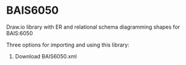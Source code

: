 # BAIS6050
Draw.io library with ER and relational schema diagramming shapes for BAIS:6050

Three options for importing and using this library:
1. Download BAIS6050.xml
